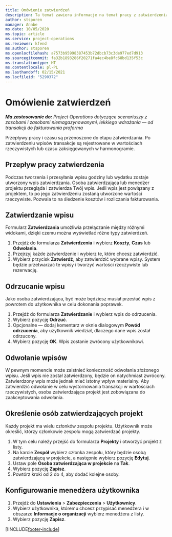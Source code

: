 ```yaml
---
title: Omówienie zatwierdzeń
description: Ta temat zawiera informacje na temat pracy z zatwierdzeniami w Project Operations.
author: stsporen
manager: Annbe
ms.date: 10/05/2020
ms.topic: article
ms.service: project-operations
ms.reviewer: kfend
ms.author: stsporen
ms.openlocfilehash: a7573b95998387453b72dbcb73c3de977ed7d913
ms.sourcegitcommit: fa32b1893286f20271fa4ec4be8fc68bd135f53c
ms.translationtype: HT
ms.contentlocale: pl-PL
ms.lasthandoff: 02/15/2021
ms.locfileid: "5290372"
---
```

# <a name="approvals-overview"></a>Omówienie zatwierdzeń

_**Ma zastosowanie do:** Project Operations dotyczące scenariuszy z zasobami i zasobami niemagazynowanymi, lekkiego wdrażania — od transakcji do fakturowania proforma_

Przepływy pracy i czasu są przenoszone do etapu zatwierdzania. Po zatwierdzeniu wpisów transakcje są rejestrowane w wartościach rzeczywistych lub czasu zaksięgowanych w harmonogramie.

## <a name="approvals-workflow"></a>Przepływ pracy zatwierdzenia
Podczas tworzenia i przesyłania wpisu godziny lub wydatku zostaje utworzony wpis zatwierdzania. Osoba zatwierdzająca lub menedżer projektu przegląda i zatwierdza Twój wpis. Jeśli wpis jest powiązany z projektem, to po jego zatwierdzeniu zostaną utworzone wartości rzeczywiste. Pozwala to na śledzenie kosztów i rozliczania fakturowania. 

## <a name="approve-an-entry"></a>Zatwierdzanie wpisu
Formularz **Zatwierdzania** umożliwia przełączanie między różnymi widokami, dzięki czemu można wyświetlać różne typy zatwierdzeń.
  
1. Przejdź do formularza **Zatwierdzenia** i wybierz **Koszty**, **Czas** lub **Odwołania**.
2. Przejrzyj każde zatwierdzenie i wybierz te, które chcesz zatwierdzić.
3. Wybierz przycisk **Zatwierdź**, aby zatwierdzić wybrane wpisy.
System będzie przetwarzać te wpisy i tworzyć wartości rzeczywiste lub rezerwację.

## <a name="reject-an-entry"></a>Odrzucanie wpisu
Jako osoba zatwierdzająca, być może będziesz musiał przesłać wpis z powrotem do użytkownika w celu dokonania poprawek.
  
1. Przejdź do formularza **Zatwierdzanie** i wybierz wpis do odrzucenia. 
2. Wybierz pozycję **Odrzuć**.
3. Opcjonalne — dodaj komentarz w oknie dialogowym **Powód odrzucenia**, aby użytkownik wiedział, dlaczego dane wpis został odrzucony.
4. Wybierz pozycję **OK**. Wpis zostanie zwrócony użytkownikowi.
  
## <a name="recall-entries"></a>Odwołanie wpisów
W pewnym momencie może zaistnieć konieczność odwołania złożonego wpisu. Jeśli wpis nie został zatwierdzony, będzie on natychmiast zwrócony. Zatwierdzony wpis może jednak mieć istotny wpływ materialny. Aby zatwierdzić odwołanie w celu wystornowania transakcji w wartościach rzeczywistych, osoba zatwierdzająca projekt jest zobowiązana do zaakceptowania odwołania.

## <a name="specify-project-approvers"></a>Określenie osób zatwierdzających projekt
Każdy projekt ma wielu członków zespołu projektu. Użytkownik może określić, którzy członkowie zespołu mogą zatwierdzać projekty.

1. W tym celu należy przejść do formularza **Projekty** i otworzyć projekt z listy.
2. Na karcie **Zespół** wybierz członka zespołu, który będzie osobą zatwierdzającą w projekcie, a następnie wybierz pozycję **Edytuj**.
3. Ustaw pole **Osoba zatwierdzająca w projekcie** na **Tak**.
4. Wybierz pozycję **Zapisz**.
5. Powtórz kroki od 2 do 4, aby dodać kolejne osoby.

## <a name="configure-the-users-manager"></a>Konfigurowanie menedżera użytkownika

1. Przejdź do **Ustawienia** > **Zabezpieczenia** > **Użytkownicy**.
2. Wybierz użytkownika, któremu chcesz przypisać menedżera i w obszarze **Informacje o organizacji** wybierz menedżera z listy. 
3. Wybierz pozycję **Zapisz**.




[!INCLUDE[footer-include](../includes/footer-banner.md)]